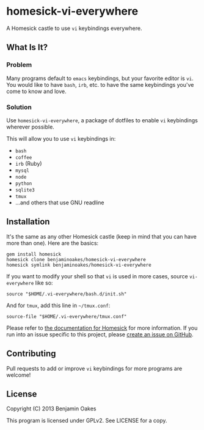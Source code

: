 # homesick-vi-everywhere

A Homesick castle to use `vi` keybindings everywhere.

## What Is It?

### Problem

Many programs default to `emacs` keybindings, but your favorite editor is `vi`.  You would like to have `bash`, `irb`, etc. to have the same keybindings you've come to know and love.

### Solution

Use `homesick-vi-everywhere`, a package of dotfiles to enable `vi` keybindings wherever possible.

This will allow you to use `vi` keybindings in:

* `bash`
* `coffee`
* `irb` (Ruby)
* `mysql`
* `node`
* `python`
* `sqlite3`
* `tmux`
* ...and others that use GNU readline

## Installation

It's the same as any other Homesick castle (keep in mind that you can have more than one).  Here are the basics:

    gem install homesick
    homesick clone benjaminoakes/homesick-vi-everywhere
    homesick symlink benjaminoakes/homesick-vi-everywhere

If you want to modify your shell so that `vi` is used in more cases, source `vi-everywhere` like so:

    source "$HOME/.vi-everywhere/bash.d/init.sh"

And for `tmux`, add this line in `~/tmux.conf`:

    source-file "$HOME/.vi-everywhere/tmux.conf"

Please refer to [the documentation for Homesick](https://github.com/technicalpickles/homesick) for more information.  If you run into an issue specific to this project, please [create an issue on GitHub](https://github.com/benjaminoakes/homesick-vi-everywhere/issues).

## Contributing

Pull requests to add or improve `vi` keybindings for more programs are welcome!

## License

Copyright (C) 2013 Benjamin Oakes

This program is licensed under GPLv2.  See LICENSE for a copy.
